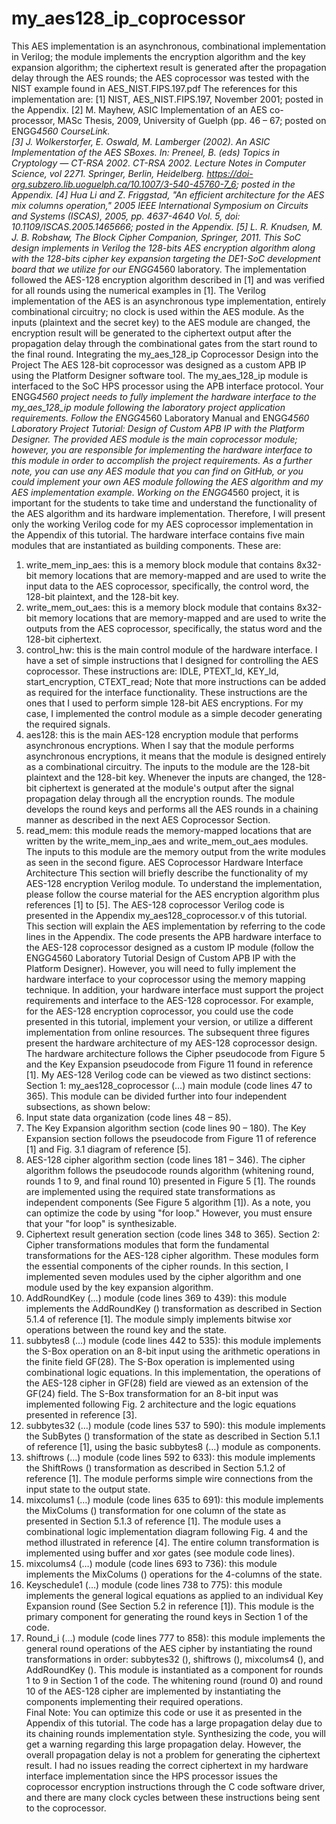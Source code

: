 # my_aes128_ip_coprocessor
This AES implementation is an asynchronous, combinational implementation in Verilog; the module implements the encryption algorithm and the key expansion algorithm; the ciphertext result is generated after the propagation delay through the AES rounds; the AES coprocessor was tested with the NIST example found in AES_NIST.FIPS.197.pdf
The references for this implementation are:
[1] NIST, AES_NIST.FIPS.197, November 2001; posted in the Appendix. 
[2] M. Mayhew, ASIC Implementation of an AES co-processor, MASc Thesis, 2009, University of Guelph (pp. 46 – 67; posted on ENGG*4560 CourseLink.  
[3] J. Wolkerstorfer, E. Oswald, M. Lamberger (2002). An ASIC Implementation of the AES SBoxes. In: Preneel, B. (eds) Topics in Cryptology — CT-RSA 2002. CT-RSA 2002. Lecture Notes in Computer Science, vol 2271. Springer, Berlin, Heidelberg. https://doi-org.subzero.lib.uoguelph.ca/10.1007/3-540-45760-7_6; posted in the Appendix.
[4] Hua Li and Z. Friggstad, "An efficient architecture for the AES mix columns operation," 2005 IEEE International Symposium on Circuits and Systems (ISCAS), 2005, pp. 4637-4640 Vol. 5, doi: 10.1109/ISCAS.2005.1465666; posted in the Appendix. 
[5] L. R. Knudsen, M. J. B. Robshaw, The Block Cipher Companion, Springer, 2011.
This SoC design implements in Verilog the 128-bits AES encryption algorithm along with the 128-bits cipher key expansion targeting the DE1-SoC development board that we utilize for our ENGG*4560 laboratory. The implementation followed the AES-128 encryption algorithm described in [1] and was verified for all rounds using the numerical examples in [1]. The Verilog implementation of the AES is an asynchronous type implementation, entirely combinational circuitry; no clock is used within the AES module. As the inputs (plaintext and the secret key) to the AES module are changed, the encryption result will be generated to the ciphertext output after the propagation delay through the combinational gates from the start round to the final round.
Integrating the my_aes_128_ip Coprocessor Design into the Project
The AES 128-bit coprocessor was designed as a custom APB IP using the Platform Designer software tool. The my_aes_128_ip module is interfaced to the SoC HPS processor using the APB interface protocol. Your ENGG*4560 project needs to fully implement the hardware interface to the my_aes_128_ip module following the laboratory project application requirements. Follow the ENGG*4560 Laboratory Manual and ENGG*4560 Laboratory Project Tutorial: Design of Custom APB IP with the Platform Designer. The provided AES module is the main coprocessor module; however, you are responsible for implementing the hardware interface to this module in order to accomplish the project requirements. As a further note, you can use any AES module that you can find on GitHub, or you could implement your own AES module following the AES algorithm and my AES implementation example. 
Working on the ENGG*4560 project, it is important for the students to take time and understand the functionality of the AES algorithm and its hardware implementation. Therefore, I will present only the working Verilog code for my AES coprocessor implementation in the Appendix of this tutorial.
The hardware interface contains five main modules that are instantiated as building components. These are:
1.	write_mem_inp_aes: this is a memory block module that contains 8x32-bit memory locations that are memory-mapped and are used to write the input data to the AES coprocessor, specifically, the control word, the 128-bit plaintext, and the 128-bit key.
2.	write_mem_out_aes: this is a memory block module that contains 8x32-bit memory locations that are memory-mapped and are used to write the outputs from the AES coprocessor, specifically, the status word and the 128-bit ciphertext.
3.	control_hw: this is the main control module of the hardware interface. I have a set of simple instructions that I designed for controlling the AES coprocessor. These instructions are: IDLE, PTEXT_ld, KEY_ld, start_encryption, CTEXT_read; Note that more instructions can be added as required for the interface functionality. These instructions are the ones that I used to perform simple 128-bit AES encryptions. For my case, I implemented the control module as a simple decoder generating the required signals.
4.	aes128: this is the main AES-128 encryption module that performs asynchronous encryptions. When I say that the module performs asynchronous encryptions, it means that the module is designed entirely as a combinational circuitry. The inputs to the module are the 128-bit plaintext and the 128-bit key. Whenever the inputs are changed, the 128-bit ciphertext is generated at the module's output after the signal propagation delay through all the encryption rounds. The module develops the round keys and performs all the AES rounds in a chaining manner as described in the next AES Coprocessor Section.
5.	read_mem: this module reads the memory-mapped locations that are written by the write_mem_inp_aes and write_mem_out_aes modules. The inputs to this module are the memory output from the write modules as seen in the second figure.
AES Coprocessor Hardware Interface Architecture
This section will briefly describe the functionality of my AES-128 encryption Verilog module. To understand the implementation, please follow the course material for the AES encryption algorithm plus references [1] to [5].
The AES-128 coprocessor Verilog code is presented in the Appendix my_aes128_coprocessor.v of this tutorial. This section will explain the AES implementation by referring to the code lines in the Appendix. The code presents the APB hardware interface to the AES-128 coprocessor designed as a custom IP module (follow the ENGG4560 Laboratory Tutorial Design of Custom APB IP with the Platform Designer). However, you will need to fully implement the hardware interface to your coprocessor using the memory mapping technique. In addition, your hardware interface must support the project requirements and interface to the AES-128 coprocessor. For example, for the AES-128 encryption coprocessor, you could use the code presented in this tutorial, implement your version, or utilize a different implementation from online resources.
The subsequent three figures present the hardware architecture of my AES-128 coprocessor design. The hardware architecture follows the Cipher pseudocode from Figure 5 and the Key Expansion pseudocode from Figure 11 found in reference [1].
My AES-128 Verilog code can be viewed as two distinct sections: 
Section 1: my_aes128_coprocessor (…) main module (code lines 47 to 365). This module can be divided further into four independent subsections, as shown below:
1.	Input state data organization (code lines 48 – 85).
2.	The Key Expansion algorithm section (code lines 90 – 180). The Key Expansion section follows the pseudocode from Figure 11 of reference [1] and Fig. 3.1 diagram of reference [5].
3.	AES-128 cipher algorithm section (code lines 181 – 346). The cipher algorithm follows the pseudocode rounds algorithm (whitening round, rounds 1 to 9, and final round 10) presented in Figure 5 [1]. The rounds are implemented using the required state transformations as independent components (See Figure 5 algorithm [1]). As a note, you can optimize the code by using "for loop." However, you must ensure that your "for loop" is synthesizable.
4.	Ciphertext result generation section (code lines 348 to 365).
Section 2: Cipher transformations modules that form the fundamental transformations for the AES-128 cipher algorithm. These modules form the essential components of the cipher rounds. In this section, I implemented seven modules used by the cipher algorithm and one module used by the key expansion algorithm. 
1.	AddRoundKey (…) module (code lines 369 to 439): this module implements the AddRoundKey () transformation as described in Section 5.1.4 of reference [1]. The module simply implements bitwise xor operations between the round key and the state.
2.	subbytes8 (…) module (code lines 442 to 535): this module implements the S-Box operation on an 8-bit input using the arithmetic operations in the finite field GF(28). The S-Box operation is implemented using combinational logic equations. In this implementation, the operations of the AES-128 cipher in GF(28) field are viewed as an extension of the GF(24) field. The S-Box transformation for an 8-bit input was implemented following Fig. 2 architecture and the logic equations presented in reference [3].
3.	subbytes32 (…) module (code lines 537 to 590): this module implements the SubBytes () transformation of the state as described in Section 5.1.1 of reference [1], using the basic subbytes8 (…) module as components.
4.	shiftrows (…) module (code lines 592 to 633): this module implements the ShiftRows () transformation as described in Section 5.1.2 of reference [1]. The module performs simple wire connections from the input state to the output state.
5.	mixcolums1 (…) module (code lines 635 to 691):  this module implements the MixColums () transformation for one column of the state as presented in Section 5.1.3 of reference [1]. The module uses a combinational logic implementation diagram following Fig. 4 and the method illustrated in reference [4]. The entire column transformation is implemented using buffer and xor gates (see module code lines).
6.	mixcolums4 (…) module (code lines 693 to 736): this module implements the MixColums () operations for the 4-columns of the state.
7.	Keyschedule1 (…) module (code lines 738 to 775): this module implements the general logical equations as applied to an individual Key Expansion round (See Section 5.2 in reference [1]). This module is the primary component for generating the round keys in Section 1 of the code.
8.	Round_i (…) module (code lines 777 to 858): this module implements the general round operations of the AES cipher by instantiating the round transformations in order: subbytes32 (), shiftrows (), mixcolums4 (), and AddRoundKey (). This module is instantiated as a component for rounds 1 to 9 in Section 1 of the code. The whitening round (round 0) and round 10 of the AES-128 cipher are implemented by instantiating the components implementing their required operations.  
Final Note: You can optimize this code or use it as presented in the Appendix of this tutorial. The code has a large propagation delay due to its chaining rounds implementation style. Synthesizing the code, you will get a warning regarding this large propagation delay. However, the overall propagation delay is not a problem for generating the ciphertext result. I had no issues reading the correct ciphertext in my hardware interface implementation since the HPS processor issues the coprocessor encryption instructions through the C code software driver, and there are many clock cycles between these instructions being sent to the coprocessor. 

